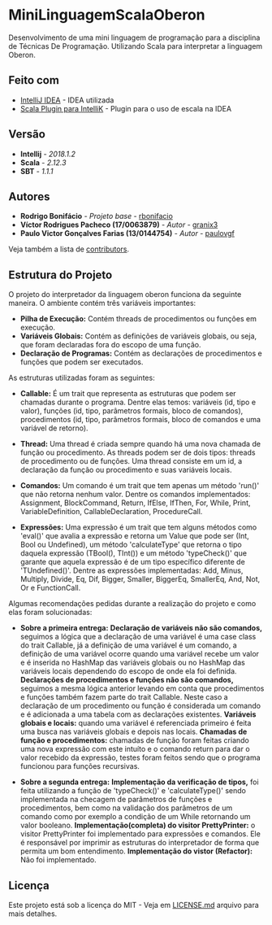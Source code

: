 # MiniLinguagemScalaOberon
Desenvolvimento de uma mini linguagem de programação para a disciplina de Técnicas De Programação. Utilizando Scala para interpretar a linguagem Oberon.

## Feito com

* [IntelliJ IDEA](https://www.jetbrains.com/idea/) - IDEA utilizada
* [Scala Plugin para IntelliK](http://confluence.jetbrains.com/display/SCA/Scala+Plugin+for+IntelliJ+IDEA) - Plugin para o uso de escala na IDEA

## Versão

* **Intellij** - *2018.1.2*
* **Scala** - *2.12.3*
* **SBT** - *1.1.1*

## Autores

* **Rodrigo Bonifácio** - *Projeto base* - [rbonifacio](https://github.com/rbonifacio)
* **Víctor Rodrigues Pacheco (17/0063879)** - *Autor* - [granix3](https://github.com/granix3)
* **Paulo Victor Gonçalves Farias (13/0144754)** - *Autor* - [paulovgf](https://github.com/paulovgf)

Veja também a lista de [contributors](https://github.com/granix3/MiniLinguagemScalaOberon/graphs/contributors).

## Estrutura do Projeto

O projeto do interpretador da linguagem oberon funciona da seguinte maneira. O ambiente contém três variáveis importantes:

* **Pilha de Execução:** Contém threads de procedimentos ou funções em execução.
* **Variáveis Globais:** Contém as definições de variáveis globais, ou seja, que foram declaradas fora do escopo de uma função.
* **Declaração de Programas:** Contém as declarações de procedimentos e funções que podem ser executados.

As estruturas utilizadas foram as seguintes:

* **Callable:** É um trait que representa as estruturas que podem ser chamadas durante o programa. Dentre elas temos: variáveis (id, tipo e valor), funções (id, tipo, parâmetros formais, bloco de comandos), procedimentos (id, tipo, parâmetros formais, bloco de comandos e uma variável de retorno).

* **Thread:** Uma thread é criada sempre quando há uma nova chamada de função ou procedimento. As threads podem ser de dois tipos: threads de procedimento ou de funções. Uma thread consiste em um id, a declaração da função ou procedimento e suas variáveis locais.

* **Comandos:** Um comando é um trait que tem apenas um método 'run()' que não retorna nenhum valor. Dentre os comandos implementados: Assignment, BlockCommand, Return, IfElse, IfThen, For, While, Print, VariableDefinition, CallableDeclaration, ProcedureCall.

* **Expressões:** Uma expressão é um trait que tem alguns métodos como 'eval()' que avalia a expressão e retorna um Value que pode ser (Int, Bool ou Undefined), um método 'calculateType' que retorna o tipo daquela expressão (TBool(), TInt()) e um método 'typeCheck()' que garante que aquela expressão é de um tipo específico diferente de 'TUndefined()'. Dentre as expressões implementadas: Add, Minus, Multiply, Divide, Eq, Dif, Bigger, Smaller, BiggerEq, SmallerEq, And, Not, Or e FunctionCall.

Algumas recomendações pedidas durante a realização do projeto e como elas foram solucionadas:

* **Sobre a primeira entrega:** **Declaração de variáveis não são comandos,** seguimos a lógica que a declaração de uma variável é uma case class do trait Callable, já a definição de uma variável é um comando, a definição de uma variável ocorre quando uma variável recebe um valor e é inserida no HashMap das variáveis globais ou no HashMap das variáveis locais dependendo do escopo de onde ela foi definida. **Declarações de procedimentos e funções não são comandos,** seguimos a mesma lógica anterior levando em conta que procedimentos e funções também fazem parte do trait Callable. Neste caso a declaração de um procedimento ou função é considerada um comando e é adicionada a uma tabela com as declarações existentes. **Variáveis globais e locais:** quando uma variável é referenciada primeiro é feita uma busca nas variáveis globais e depois nas locais. **Chamadas de função e procedimentos:** chamadas de função foram feitas criando uma nova expressão com este intuíto e o comando return para dar o valor recebido da expressão, testes foram feitos sendo que o programa funcionou para funções recursivas. 

* **Sobre a segunda entrega:** **Implementação da verificação de tipos,** foi feita utilizando a função de 'typeCheck()' e 'calculateType()' sendo implementada na checagem de parâmetros de funções e procedimentos, bem como na validação dos parâmetros de um comando como por exemplo a condição de um While retornando um valor booleano. **Implementação(completa) do visitor PrettyPrinter:** o visitor PrettyPrinter foi implementado para expressões e comandos. Ele é responsável por imprimir as estruturas do interpretador de forma que permita um bom entendimento. **Implementação do vistor (Refactor):** Não foi implementado.

## Licença

Este projeto está sob a licença do MIT - Veja em [LICENSE.md](LICENSE.md) arquivo para mais detalhes.


